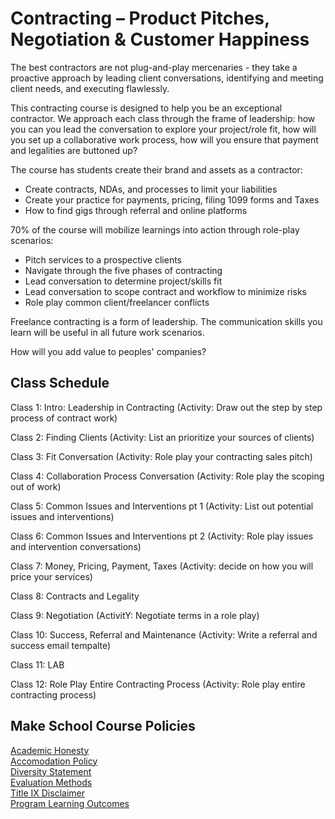 # Contracting – Product Pitches, Negotiation & Customer Happiness

The best contractors are not plug-and-play mercenaries - they take a proactive approach by leading client conversations, identifying and meeting client needs, and executing flawlessly.

This contracting course is designed to help you be an exceptional contractor. We approach each class through the frame of leadership: how you can you lead the conversation to explore your project/role fit, how will you set up a collaborative work process, how will you ensure that payment and legalities are buttoned up?

The course has students create their brand and assets as a contractor:
* Create contracts, NDAs, and processes to limit your liabilities
* Create your practice for payments, pricing, filing 1099 forms and Taxes
* How to find gigs through referral and online platforms

70% of the course will mobilize  learnings into action through role-play scenarios:
* Pitch  services to a prospective clients
* Navigate through the five phases of contracting
* Lead conversation to determine project/skills fit 
* Lead conversation to scope contract and workflow to minimize risks
* Role play common client/freelancer conflicts

Freelance contracting is a form of leadership. The communication skills you learn will be useful in all future work scenarios.

How will you add value to peoples' companies?

## Class Schedule

Class 1: Intro: Leadership in Contracting (Activity: Draw out the step by step process of contract work)

Class 2: Finding Clients (Activity: List an prioritize your sources of clients)

Class 3: Fit Conversation (Activity: Role play your contracting sales pitch)

Class 4: Collaboration Process Conversation (Activity: Role play the scoping out of work)

Class 5: Common Issues and Interventions pt 1 (Activity: List out potential issues and interventions)

Class 6: Common Issues and Interventions pt 2 (Activity: Role play issues and intervention conversations)

Class 7: Money, Pricing, Payment, Taxes (Activity: decide on how you will price your services)

Class 8: Contracts and Legality

Class 9: Negotiation (ActivitY: Negotiate terms in a role play)

Class 10: Success, Referral and Maintenance (Activity: Write a referral and success email tempalte)

Class 11: LAB

Class 12: Role Play Entire Contracting Process (Activity: Role play entire contracting process)


## Make School Course Policies

[Academic Honesty](https://github.com/Product-College-Courses/Common-Syllabus-Sections/blob/master/Academic-Honesty-and-Plagiarism.md)<br>
[Accomodation Policy](https://github.com/Product-College-Courses/Common-Syllabus-Sections/blob/master/Accommodation-Policy.md)<br>
[Diversity Statement](https://github.com/Product-College-Courses/Common-Syllabus-Sections/blob/master/Diversity-Statement.md)<br>
[Evaluation Methods](https://github.com/Product-College-Courses/Common-Syllabus-Sections/blob/master/Evaluation-Methods.md)
<br>
[Title IX Disclaimer](https://github.com/Product-College-Courses/Common-Syllabus-Sections/blob/master/Evaluations-Title-X-Disclaimer.md)<br>
[Program Learning Outcomes](https://github.com/Product-College-Courses/Common-Syllabus-Sections/blob/master/Program-Learning-Outcomes.md)

